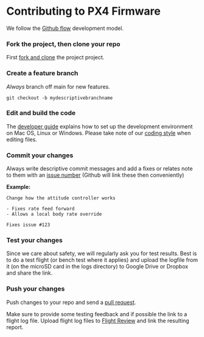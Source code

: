 # Contributing to PX4 Firmware

We follow the [Github flow](https://guides.github.com/introduction/flow/) development model.

### Fork the project, then clone your repo

First [fork and clone](https://help.github.com/articles/fork-a-repo) the project project.

### Create a feature branch

*Always* branch off main for new features.

```
git checkout -b mydescriptivebranchname
```

### Edit and build the code

The [developer guide](https://docs.px4.io/main/en/development/development.html) explains how to set up the development environment on Mac OS, Linux or Windows. Please take note of our [coding style](https://docs.px4.io/main/en/contribute/code.html) when editing files.

### Commit your changes

Always write descriptive commit messages and add a fixes or relates note to them with an [issue number](https://github.com/px4/Firmware/issues) (Github will link these then conveniently)

**Example:**

```
Change how the attitude controller works

- Fixes rate feed forward
- Allows a local body rate override

Fixes issue #123
```

### Test your changes

Since we care about safety, we will regularly ask you for test results. Best is to do a test flight (or bench test where it applies) and upload the logfile from it (on the microSD card in the logs directory) to Google Drive or Dropbox and share the link.

### Push your changes

Push changes to your repo and send a [pull request](https://github.com/PX4/Firmware/compare/).

Make sure to provide some testing feedback and if possible the link to a flight log file. Upload flight log files to [Flight Review](http://logs.px4.io) and link the resulting report.
